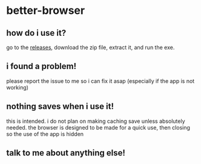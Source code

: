 # better-browser
## how do i use it?
go to the [releases](https://github.com/x45k/better-browser/releases/), download the zip file, extract it, and run the exe.
## i found a problem!
please report the issue to me so i can fix it asap (especially if the app is not working)
## nothing saves when i use it!
this is intended. i do not plan on making caching save unless absolutely needed. the browser is designed to be made for a quick use, then closing so the use of the app is hidden
## talk to me about anything else!
